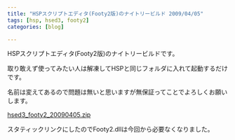 ```yaml
---
title: "HSPスクリプトエディタ(Footy2版)のナイトリービルド 2009/04/05"
tags: [hsp, hsed3, footy2]
categories: [blog]

---
```


HSPスクリプトエディタ(Footy2版)のナイトリービルドです。

取り敢えず使ってみたい人は解凍してHSPと同じフォルダに入れて起動するだけです。

名前は変えてあるので問題は無いと思いますが無保証ってことでよろしくお願いします。

[hsed3\_footy2\_20090405.zip][1]

スタティックリンクにしたのでFooty2.dllは今回から必要なくなりました。

 [1]: http://www.sharkpp.net/hsp/openhsp/hsed3_footy2_20090405.zip